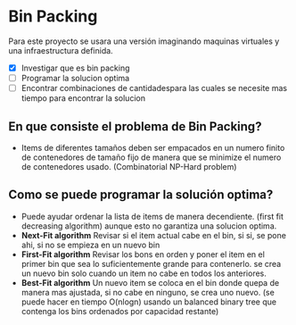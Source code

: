 # Bin Packing  
Para este proyecto se usara una versión imaginando maquinas virtuales y una infraestructura definida.   
- [x] Investigar que es bin packing
- [ ] Programar la solucion optima
- [ ] Encontrar combinaciones de cantidadespara las cuales se necesite mas tiempo para encontrar la solucion
## En que consiste el problema de Bin Packing?  
- Items de diferentes tamaños deben ser empacados en un numero finito de contenedores de tamaño fijo de manera que se minimize el numero de contenedores usado. (Combinatorial NP-Hard problem)  
## Como se puede programar la solución optima?  
- Puede ayudar ordenar  la lista de items de manera decendiente. (first fit decreasing algorithm) aunque esto no garantiza una solucion optima.
- **Next-Fit algorithm** Revisar si el item actual cabe en el bin, si si, se pone ahi, si no se empieza en un nuevo bin
- **First-Fit algorithm** Revisar los bons en orden y poner el item en el primer bin que sea lo suficientemente grande para contenerlo. se crea un nuevo bin solo cuando un item no cabe en todos los anteriores.
- **Best-Fit algorithm** Un nuevo item se coloca en el bin donde quepa de manera mas ajustada, si no cabe en ninguno, se crea uno nuevo. (se puede hacer en tiempo O(nlogn) usando un balanced binary tree que contenga los bins ordenados por capacidad restante)

